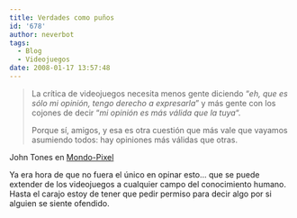 ```yaml
---
title: Verdades como puños
id: '678'
author: neverbot
tags:
  - Blog
  - Videojuegos
date: 2008-01-17 13:57:48
---
```


> La crítica de videojuegos necesita menos gente diciendo “_eh, que es sólo mi opinión, tengo derecho a expresarla_” y más gente con los cojones de decir “_mi opinión es más válida que la tuya_“.
> 
> Porque sí, amigos, y esa es otra cuestión que más vale que vayamos asumiendo todos: hay opiniones más válidas que otras.

John Tones en [Mondo-Pixel](http://www.mondo-pixel.com/2008/01/16/hay-esperanza-12/)

Ya era hora de que no fuera el único en opinar esto... que se puede extender de los videojuegos a cualquier campo del conocimiento humano. Hasta el carajo estoy de tener que pedir permiso para decir algo por si alguien se siente ofendido.